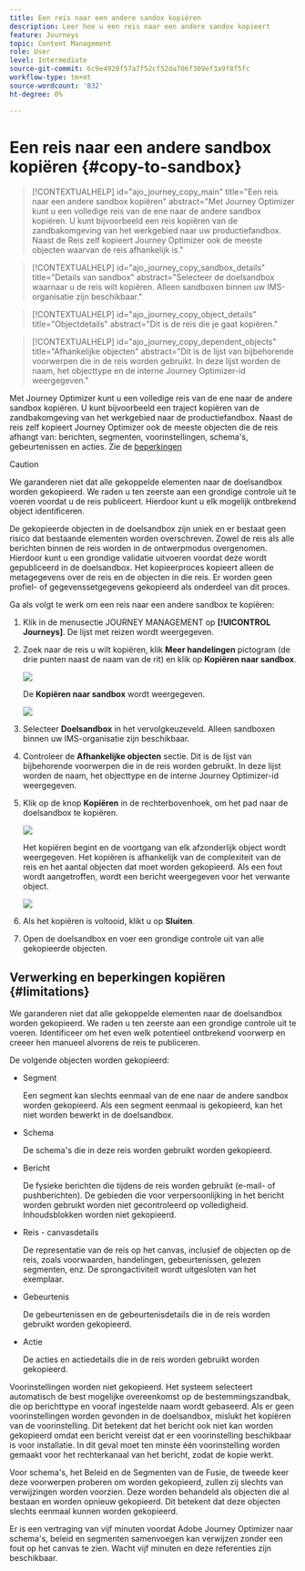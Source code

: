 ```yaml
---
title: Een reis naar een andere sandox kopiëren
description: Leer hoe u een reis naar een andere sandox kopieert
feature: Journeys
topic: Content Management
role: User
level: Intermediate
source-git-commit: 6c9e4920f57a7f52cf52da706f309ef3a9f8f5fc
workflow-type: tm+mt
source-wordcount: '832'
ht-degree: 0%

---
```


# Een reis naar een andere sandbox kopiëren {#copy-to-sandbox}

>[!CONTEXTUALHELP]
>id="ajo_journey_copy_main"
>title="Een reis naar een andere sandbox kopiëren"
>abstract="Met Journey Optimizer kunt u een volledige reis van de ene naar de andere sandbox kopiëren. U kunt bijvoorbeeld een reis kopiëren van de zandbakomgeving van het werkgebied naar uw productiefandbox. Naast de Reis zelf kopieert Journey Optimizer ook de meeste objecten waarvan de reis afhankelijk is."

>[!CONTEXTUALHELP]
>id="ajo_journey_copy_sandbox_details"
>title="Details van sandbox"
>abstract="Selecteer de doelsandbox waarnaar u de reis wilt kopiëren. Alleen sandboxen binnen uw IMS-organisatie zijn beschikbaar."

>[!CONTEXTUALHELP]
>id="ajo_journey_copy_object_details"
>title="Objectdetails"
>abstract="Dit is de reis die je gaat kopiëren."

>[!CONTEXTUALHELP]
>id="ajo_journey_copy_dependent_objects"
>title="Afhankelijke objecten"
>abstract="Dit is de lijst van bijbehorende voorwerpen die in de reis worden gebruikt. In deze lijst worden de naam, het objecttype en de interne Journey Optimizer-id weergegeven."

Met Journey Optimizer kunt u een volledige reis van de ene naar de andere sandbox kopiëren. U kunt bijvoorbeeld een traject kopiëren van de zandbakomgeving van het werkgebied naar de productiefandbox. Naast de reis zelf kopieert Journey Optimizer ook de meeste objecten die de reis afhangt van: berichten, segmenten, voorinstellingen, schema&#39;s, gebeurtenissen en acties. Zie de [beperkingen](../event/about-events.md)

>[!CAUTION]
>
>We garanderen niet dat alle gekoppelde elementen naar de doelsandbox worden gekopieerd. We raden u ten zeerste aan een grondige controle uit te voeren voordat u de reis publiceert. Hierdoor kunt u elk mogelijk ontbrekend object identificeren.

De gekopieerde objecten in de doelsandbox zijn uniek en er bestaat geen risico dat bestaande elementen worden overschreven. Zowel de reis als alle berichten binnen de reis worden in de ontwerpmodus overgenomen. Hierdoor kunt u een grondige validatie uitvoeren voordat deze wordt gepubliceerd in de doelsandbox. Het kopieerproces kopieert alleen de metagegevens over de reis en de objecten in die reis. Er worden geen profiel- of gegevenssetgegevens gekopieerd als onderdeel van dit proces.

Ga als volgt te werk om een reis naar een andere sandbox te kopiëren:

1. Klik in de menusectie JOURNEY MANAGEMENT op **[!UICONTROL Journeys]**. De lijst met reizen wordt weergegeven.

2. Zoek naar de reis u wilt kopiëren, klik **Meer handelingen** pictogram (de drie punten naast de naam van de rit) en klik op **Kopiëren naar sandbox**.

   ![](assets/copy-sandbox1.png)

   De **Kopiëren naar sandbox** wordt weergegeven.

   ![](assets/copy-sandbox2.png)

3. Selecteer **Doelsandbox** in het vervolgkeuzeveld. Alleen sandboxen binnen uw IMS-organisatie zijn beschikbaar.

4. Controleer de **Afhankelijke objecten** sectie. Dit is de lijst van bijbehorende voorwerpen die in de reis worden gebruikt. In deze lijst worden de naam, het objecttype en de interne Journey Optimizer-id weergegeven.

5. Klik op de knop **Kopiëren** in de rechterbovenhoek, om het pad naar de doelsandbox te kopiëren.

   ![](assets/copy-sandbox3.png)

   Het kopiëren begint en de voortgang van elk afzonderlijk object wordt weergegeven. Het kopiëren is afhankelijk van de complexiteit van de reis en het aantal objecten dat moet worden gekopieerd. Als een fout wordt aangetroffen, wordt een bericht weergegeven voor het verwante object.

   ![](assets/copy-sandbox4.png)

6. Als het kopiëren is voltooid, klikt u op **Sluiten**.

7. Open de doelsandbox en voer een grondige controle uit van alle gekopieerde objecten.

## Verwerking en beperkingen kopiëren {#limitations}

We garanderen niet dat alle gekoppelde elementen naar de doelsandbox worden gekopieerd. We raden u ten zeerste aan een grondige controle uit te voeren. Identificeer om het even welk potentieel ontbrekend voorwerp en creeer hen manueel alvorens de reis te publiceren.

De volgende objecten worden gekopieerd:

* Segment

   Een segment kan slechts eenmaal van de ene naar de andere sandbox worden gekopieerd. Als een segment eenmaal is gekopieerd, kan het niet worden bewerkt in de doelsandbox.

* Schema

   De schema&#39;s die in deze reis worden gebruikt worden gekopieerd.

* Bericht

   De fysieke berichten die tijdens de reis worden gebruikt (e-mail- of pushberichten). De gebieden die voor verpersoonlijking in het bericht worden gebruikt worden niet gecontroleerd op volledigheid. Inhoudsblokken worden niet gekopieerd.

* Reis - canvasdetails

   De representatie van de reis op het canvas, inclusief de objecten op de reis, zoals voorwaarden, handelingen, gebeurtenissen, gelezen segmenten, enz. De sprongactiviteit wordt uitgesloten van het exemplaar.

* Gebeurtenis

   De gebeurtenissen en de gebeurtenisdetails die in de reis worden gebruikt worden gekopieerd.

* Actie

   De acties en actiedetails die in de reis worden gebruikt worden gekopieerd.

Voorinstellingen worden niet gekopieerd. Het systeem selecteert automatisch de best mogelijke overeenkomst op de bestemmingszandbak, die op berichttype en vooraf ingestelde naam wordt gebaseerd. Als er geen voorinstellingen worden gevonden in de doelsandbox, mislukt het kopiëren van de voorinstelling. Dit betekent dat het bericht ook niet kan worden gekopieerd omdat een bericht vereist dat er een voorinstelling beschikbaar is voor installatie. In dit geval moet ten minste één voorinstelling worden gemaakt voor het rechterkanaal van het bericht, zodat de kopie werkt.

Voor schema&#39;s, het Beleid en de Segmenten van de Fusie, de tweede keer deze voorwerpen proberen om worden gekopieerd, zullen zij slechts van verwijzingen worden voorzien. Deze worden behandeld als objecten die al bestaan en worden opnieuw gekopieerd. Dit betekent dat deze objecten slechts eenmaal kunnen worden gekopieerd.

Er is een vertraging van vijf minuten voordat Adobe Journey Optimizer naar schema&#39;s, beleid en segmenten samenvoegen kan verwijzen zonder een fout op het canvas te zien. Wacht vijf minuten en deze referenties zijn beschikbaar.

